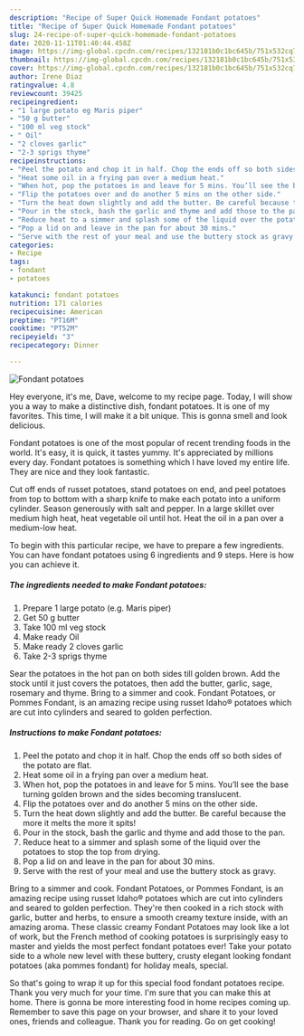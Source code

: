 ```yaml
---
description: "Recipe of Super Quick Homemade Fondant potatoes"
title: "Recipe of Super Quick Homemade Fondant potatoes"
slug: 24-recipe-of-super-quick-homemade-fondant-potatoes
date: 2020-11-11T01:40:44.458Z
image: https://img-global.cpcdn.com/recipes/132181b0c1bc645b/751x532cq70/fondant-potatoes-recipe-main-photo.jpg
thumbnail: https://img-global.cpcdn.com/recipes/132181b0c1bc645b/751x532cq70/fondant-potatoes-recipe-main-photo.jpg
cover: https://img-global.cpcdn.com/recipes/132181b0c1bc645b/751x532cq70/fondant-potatoes-recipe-main-photo.jpg
author: Irene Diaz
ratingvalue: 4.8
reviewcount: 39425
recipeingredient:
- "1 large potato eg Maris piper"
- "50 g butter"
- "100 ml veg stock"
- " Oil"
- "2 cloves garlic"
- "2-3 sprigs thyme"
recipeinstructions:
- "Peel the potato and chop it in half. Chop the ends off so both sides of the potato are flat."
- "Heat some oil in a frying pan over a medium heat."
- "When hot, pop the potatoes in and leave for 5 mins. You’ll see the base turning golden brown and the sides becoming translucent."
- "Flip the potatoes over and do another 5 mins on the other side."
- "Turn the heat down slightly and add the butter. Be careful because the more it melts the more it spits!"
- "Pour in the stock, bash the garlic and thyme and add those to the pan."
- "Reduce heat to a simmer and splash some of the liquid over the potatoes to stop the top from drying."
- "Pop a lid on and leave in the pan for about 30 mins."
- "Serve with the rest of your meal and use the buttery stock as gravy."
categories:
- Recipe
tags:
- fondant
- potatoes

katakunci: fondant potatoes 
nutrition: 171 calories
recipecuisine: American
preptime: "PT16M"
cooktime: "PT52M"
recipeyield: "3"
recipecategory: Dinner

---
```



![Fondant potatoes](https://img-global.cpcdn.com/recipes/132181b0c1bc645b/751x532cq70/fondant-potatoes-recipe-main-photo.jpg)

Hey everyone, it's me, Dave, welcome to my recipe page. Today, I will show you a way to make a distinctive dish, fondant potatoes. It is one of my favorites. This time, I will make it a bit unique. This is gonna smell and look delicious.

Fondant potatoes is one of the most popular of recent trending foods in the world. It's easy, it is quick, it tastes yummy. It's appreciated by millions every day. Fondant potatoes is something which I have loved my entire life. They are nice and they look fantastic.

Cut off ends of russet potatoes, stand potatoes on end, and peel potatoes from top to bottom with a sharp knife to make each potato into a uniform cylinder. Season generously with salt and pepper. In a large skillet over medium high heat, heat vegetable oil until hot. Heat the oil in a pan over a medium-low heat.


To begin with this particular recipe, we have to prepare a few ingredients. You can have fondant potatoes using 6 ingredients and 9 steps. Here is how you can achieve it.

<!--inarticleads1-->

##### The ingredients needed to make Fondant potatoes:

1. Prepare 1 large potato (e.g. Maris piper)
1. Get 50 g butter
1. Take 100 ml veg stock
1. Make ready  Oil
1. Make ready 2 cloves garlic
1. Take 2-3 sprigs thyme


Sear the potatoes in the hot pan on both sides till golden brown. Add the stock until it just covers the potatoes, then add the butter, garlic, sage, rosemary and thyme. Bring to a simmer and cook. Fondant Potatoes, or Pommes Fondant, is an amazing recipe using russet Idaho® potatoes which are cut into cylinders and seared to golden perfection. 

<!--inarticleads2-->

##### Instructions to make Fondant potatoes:

1. Peel the potato and chop it in half. Chop the ends off so both sides of the potato are flat.
1. Heat some oil in a frying pan over a medium heat.
1. When hot, pop the potatoes in and leave for 5 mins. You’ll see the base turning golden brown and the sides becoming translucent.
1. Flip the potatoes over and do another 5 mins on the other side.
1. Turn the heat down slightly and add the butter. Be careful because the more it melts the more it spits!
1. Pour in the stock, bash the garlic and thyme and add those to the pan.
1. Reduce heat to a simmer and splash some of the liquid over the potatoes to stop the top from drying.
1. Pop a lid on and leave in the pan for about 30 mins.
1. Serve with the rest of your meal and use the buttery stock as gravy.


Bring to a simmer and cook. Fondant Potatoes, or Pommes Fondant, is an amazing recipe using russet Idaho® potatoes which are cut into cylinders and seared to golden perfection. They&#39;re then cooked in a rich stock with garlic, butter and herbs, to ensure a smooth creamy texture inside, with an amazing aroma. These classic creamy Fondant Potatoes may look like a lot of work, but the French method of cooking potatoes is surprisingly easy to master and yields the most perfect fondant potatoes ever! Take your potato side to a whole new level with these buttery, crusty elegant looking fondant potatoes (aka pommes fondant) for holiday meals, special. 

So that's going to wrap it up for this special food fondant potatoes recipe. Thank you very much for your time. I'm sure that you can make this at home. There is gonna be more interesting food in home recipes coming up. Remember to save this page on your browser, and share it to your loved ones, friends and colleague. Thank you for reading. Go on get cooking!
